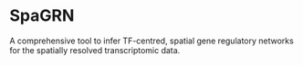 # SpaGRN
A comprehensive tool to infer TF-centred, spatial gene regulatory networks for the spatially resolved transcriptomic data.

